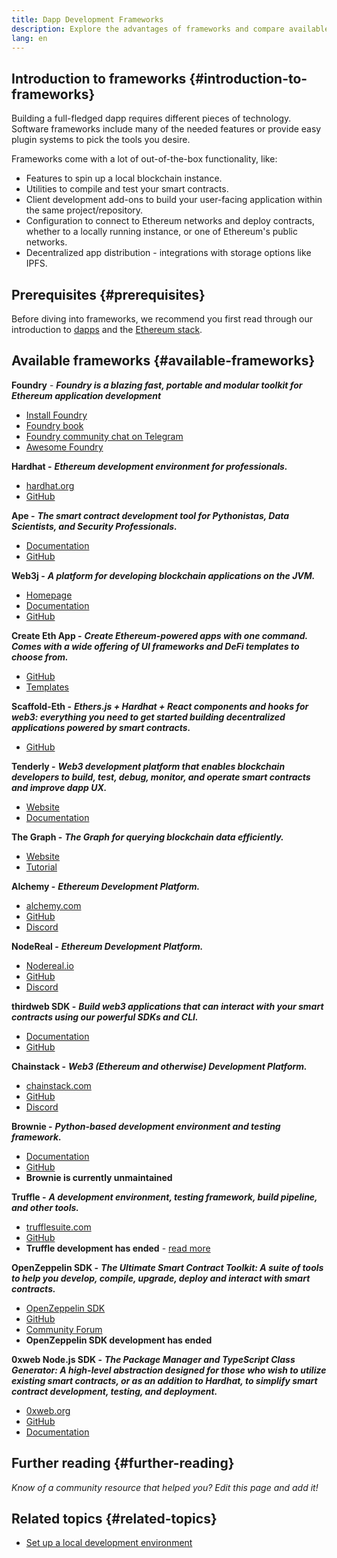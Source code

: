 ```yaml
---
title: Dapp Development Frameworks
description: Explore the advantages of frameworks and compare available options.
lang: en
---
```


## Introduction to frameworks {#introduction-to-frameworks}

Building a full-fledged dapp requires
different pieces of technology. Software frameworks include many of the needed
features or provide easy plugin systems to pick the tools you
desire.

Frameworks come with a lot of out-of-the-box functionality,
like:

- Features to spin up a local blockchain instance.
- Utilities to compile and test your smart contracts.
- Client development add-ons to build your user-facing application
  within the same project/repository.
- Configuration to connect to Ethereum networks and deploy
  contracts, whether to a locally running instance, or one of
  Ethereum's public networks.
- Decentralized app distribution - integrations with storage
  options like IPFS.

## Prerequisites {#prerequisites}

Before diving into frameworks, we recommend you first read through our introduction to [dapps](/developers/docs/dapps/) and the [Ethereum stack](/developers/docs/ethereum-stack/).

## Available frameworks {#available-frameworks}

**Foundry** - **_Foundry is a blazing fast, portable and modular toolkit for Ethereum application development_**

- [Install Foundry](https://book.getfoundry.sh/)
- [Foundry book](https://book.getfoundry.sh/)
- [Foundry community chat on Telegram](https://t.me/foundry_support)
- [Awesome Foundry](https://github.com/crisgarner/awesome-foundry)

**Hardhat -** **_Ethereum development environment for professionals._**

- [hardhat.org](https://hardhat.org)
- [GitHub](https://github.com/nomiclabs/hardhat)

**Ape -** **_The smart contract development tool for Pythonistas, Data Scientists, and Security Professionals._**

- [Documentation](https://docs.apeworx.io/ape/stable/)
- [GitHub](https://github.com/ApeWorX/ape)

**Web3j -** **_A platform for developing blockchain applications on the JVM._**

- [Homepage](https://www.web3labs.com/web3j-sdk)
- [Documentation](https://docs.web3j.io)
- [GitHub](https://github.com/web3j/web3j)

**Create Eth App -** **_Create Ethereum-powered apps with one command. Comes with a wide offering of UI frameworks and DeFi templates to choose from._**

- [GitHub](https://github.com/paulrberg/create-eth-app)
- [Templates](https://github.com/PaulRBerg/create-eth-app/tree/develop/templates)

**Scaffold-Eth -** **_Ethers.js + Hardhat + React components and hooks for web3: everything you need to get started building decentralized applications powered by smart contracts._**

- [GitHub](https://github.com/austintgriffith/scaffold-eth)

**Tenderly -** **_Web3 development platform that enables blockchain developers to build, test, debug, monitor, and operate smart contracts and improve dapp UX._**

- [Website](https://tenderly.co/)
- [Documentation](https://docs.tenderly.co/ethereum-development-practices)

**The Graph -** **_The Graph for querying blockchain data efficiently._**

- [Website](https://thegraph.com/)
- [Tutorial](/developers/tutorials/the-graph-fixing-web3-data-querying/)

**Alchemy -** **_Ethereum Development Platform._**

- [alchemy.com](https://www.alchemy.com/)
- [GitHub](https://github.com/alchemyplatform)
- [Discord](https://discord.com/invite/A39JVCM)

**NodeReal -** **_Ethereum Development Platform._**

- [Nodereal.io](https://nodereal.io/)
- [GitHub](https://github.com/node-real)
- [Discord](https://discord.gg/V5k5gsuE)

**thirdweb SDK -** **_Build web3 applications that can interact with your smart contracts using our powerful SDKs and CLI._**

- [Documentation](https://portal.thirdweb.com/sdk/)
- [GitHub](https://github.com/thirdweb-dev/)

**Chainstack -** **_Web3 (Ethereum and otherwise) Development Platform._**

- [chainstack.com](https://www.chainstack.com/)
- [GitHub](https://github.com/chainstack)
- [Discord](https://discord.gg/BSb5zfp9AT)

**Brownie -** **_Python-based development environment and testing framework._**

- [Documentation](https://eth-brownie.readthedocs.io/en/latest/)
- [GitHub](https://github.com/eth-brownie/brownie)
- **Brownie is currently unmaintained**

**Truffle -** **_A development environment, testing framework, build pipeline, and other tools._**

- [trufflesuite.com](https://www.trufflesuite.com/)
- [GitHub](https://github.com/trufflesuite/truffle)
- **Truffle development has ended** - [read more](https://twitter.com/trufflesuite/status/1704946902393860589?t=NlIWeLTbBSAaJmS5uUAhSA&s=19)

**OpenZeppelin SDK -** **_The Ultimate Smart Contract Toolkit: A suite of tools to help you develop, compile, upgrade, deploy and interact with smart contracts._**

- [OpenZeppelin SDK](https://openzeppelin.com/sdk/)
- [GitHub](https://github.com/OpenZeppelin/openzeppelin-sdk)
- [Community Forum](https://forum.openzeppelin.com/c/support/17)
- **OpenZeppelin SDK development has ended**

**0xweb Node.js SDK -** **_The Package Manager and TypeScript Class Generator: A high-level abstraction designed for those who wish to utilize existing smart contracts, or as an addition to Hardhat, to simplify smart contract development, testing, and deployment._**

- [0xweb.org](https://0xweb.org)
- [GitHub](https://github.com/0xweb-org/0xweb)
- [Documentation](https://docs.0xweb.org)

## Further reading {#further-reading}

_Know of a community resource that helped you? Edit this page and add it!_

## Related topics {#related-topics}

- [Set up a local development environment](/developers/local-environment/)
